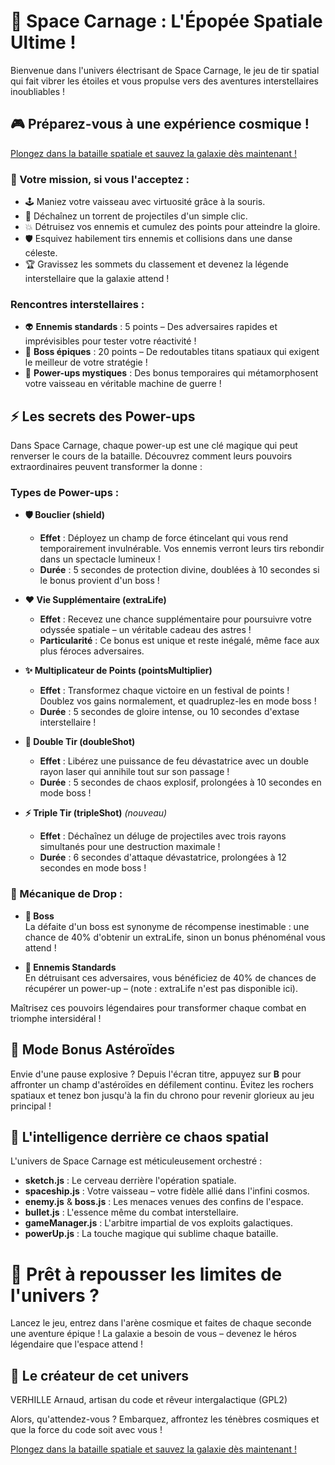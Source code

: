# 🚀 Space Carnage : L'Épopée Spatiale Ultime !

Bienvenue dans l'univers électrisant de Space Carnage, le jeu de tir spatial qui fait vibrer les étoiles et vous propulse vers des aventures interstellaires inoubliables !

## 🎮 Préparez-vous à une expérience cosmique !

[Plongez dans la bataille spatiale et sauvez la galaxie dès maintenant !](https://habib256.github.io/SpaceCarnage/)

### 🎯 Votre mission, si vous l'acceptez :

- 🕹️ Maniez votre vaisseau avec virtuosité grâce à la souris.
- 🔫 Déchaînez un torrent de projectiles d'un simple clic.
- 💥 Détruisez vos ennemis et cumulez des points pour atteindre la gloire.
- 🛡️ Esquivez habilement tirs ennemis et collisions dans une danse céleste.
- 🏆 Gravissez les sommets du classement et devenez la légende interstellaire que la galaxie attend !

### Rencontres interstellaires :

- 👽 **Ennemis standards** : 5 points – Des adversaires rapides et imprévisibles pour tester votre réactivité !
- 🦹 **Boss épiques** : 20 points – De redoutables titans spatiaux qui exigent le meilleur de votre stratégie !
- 🎁 **Power-ups mystiques** : Des bonus temporaires qui métamorphosent votre vaisseau en véritable machine de guerre !

## ⚡ Les secrets des Power-ups

Dans Space Carnage, chaque power-up est une clé magique qui peut renverser le cours de la bataille. Découvrez comment leurs pouvoirs extraordinaires peuvent transformer la donne :

### Types de Power-ups :

- **🛡️ Bouclier (shield)**
  - **Effet** : Déployez un champ de force étincelant qui vous rend temporairement invulnérable. Vos ennemis verront leurs tirs rebondir dans un spectacle lumineux !
  - **Durée** : 5 secondes de protection divine, doublées à 10 secondes si le bonus provient d'un boss !

- **❤️ Vie Supplémentaire (extraLife)**
  - **Effet** : Recevez une chance supplémentaire pour poursuivre votre odyssée spatiale – un véritable cadeau des astres !
  - **Particularité** : Ce bonus est unique et reste inégalé, même face aux plus féroces adversaires.

- **✨ Multiplicateur de Points (pointsMultiplier)**
  - **Effet** : Transformez chaque victoire en un festival de points ! Doublez vos gains normalement, et quadruplez-les en mode boss !
  - **Durée** : 5 secondes de gloire intense, ou 10 secondes d'extase interstellaire !

- **🔫 Double Tir (doubleShot)**
  - **Effet** : Libérez une puissance de feu dévastatrice avec un double rayon laser qui annihile tout sur son passage !
  - **Durée** : 5 secondes de chaos explosif, prolongées à 10 secondes en mode boss !

- **⚡ Triple Tir (tripleShot)** *(nouveau)*
  - **Effet** : Déchaînez un déluge de projectiles avec trois rayons simultanés pour une destruction maximale !
  - **Durée** : 6 secondes d'attaque dévastatrice, prolongées à 12 secondes en mode boss !

### 🎲 Mécanique de Drop :

- **👑 Boss**  
  La défaite d'un boss est synonyme de récompense inestimable : une chance de 40% d'obtenir un extraLife, sinon un bonus phénoménal vous attend !

- **👾 Ennemis Standards**  
  En détruisant ces adversaires, vous bénéficiez de 40% de chances de récupérer un power-up – (note : extraLife n'est pas disponible ici).

Maîtrisez ces pouvoirs légendaires pour transformer chaque combat en triomphe intersidéral !

## 🌠 Mode Bonus Astéroïdes

Envie d'une pause explosive ? Depuis l'écran titre, appuyez sur **B** pour
affronter un champ d'astéroïdes en défilement continu. Évitez les rochers
spatiaux et tenez bon jusqu'à la fin du chrono pour revenir glorieux au jeu
principal !

## 🌌 L'intelligence derrière ce chaos spatial

L'univers de Space Carnage est méticuleusement orchestré :

- **sketch.js** : Le cerveau derrière l'opération spatiale.
- **spaceship.js** : Votre vaisseau – votre fidèle allié dans l'infini cosmos.
- **enemy.js** & **boss.js** : Les menaces venues des confins de l'espace.
- **bullet.js** : L'essence même du combat interstellaire.
- **gameManager.js** : L'arbitre impartial de vos exploits galactiques.
- **powerUp.js** : La touche magique qui sublime chaque bataille.

# 🚀 Prêt à repousser les limites de l'univers ?

Lancez le jeu, entrez dans l'arène cosmique et faites de chaque seconde une aventure épique ! La galaxie a besoin de vous – devenez le héros légendaire que l'espace attend !

## 🌟 Le créateur de cet univers

VERHILLE Arnaud, artisan du code et rêveur intergalactique (GPL2)

Alors, qu'attendez-vous ? Embarquez, affrontez les ténèbres cosmiques et que la force du code soit avec vous !

[Plongez dans la bataille spatiale et sauvez la galaxie dès maintenant !](https://habib256.github.io/SpaceCarnage/)
